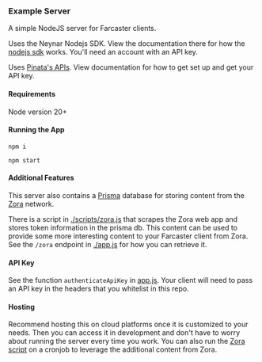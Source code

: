 ### Example Server

A simple NodeJS server for Farcaster clients.

Uses the Neynar Nodejs SDK. View the documentation there for how the [nodejs sdk](https://github.com/neynarxyz/nodejs-sdk) works. You'll need an account with an API key.

Uses [Pinata's APIs](https://docs.pinata.cloud/api-reference/introduction). View documentation for how to get set up and get your API key.

#### Requirements

Node version 20+

#### Running the App

`npm i`

`npm start`

#### Additional Features

This server also contains a [Prisma](https://github.com/prisma) database for storing content from the [Zora](https://zora.co) network.

There is a script in [./scripts/zora.js](./scripts/zora.js) that scrapes the Zora web app and stores token information in the prisma db. This content can be used to provide some more interesting content to your Farcaster client from Zora. See the `/zora` endpoint in [./app.js](./app.js) for how you can retrieve it.

#### API Key

See the function `authenticateApiKey` in [app.js](./app.js). Your client will need to pass an API key in the headers that you whitelist in this repo.

#### Hosting

Recommend hosting this on cloud platforms once it is customized to your needs. Then you can access it in development and don't have to worry about running the server every time you work. You can also run the [Zora script](./scripts/zora.js) on a cronjob to leverage the additional content from Zora.

